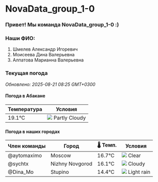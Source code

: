 # NovaData_group_1-0
### Привет! Мы команда NovaData_group_1-0 :)

### Наши ФИО:
1. Шмелев Александр Игоревич
2. Моисеева Дина Валерьевна
3. Алпатова Марианна Валерьевна

### Текущая погода
<!-- WEATHER:START -->
_Обновлено: 2025-08-21 08:25 GMT+0300_

#### Погода в Абакане

| Температура | Условия |
|-------------|----------|
| 19.1°C     | ![](https://cdn.weatherapi.com/weather/64x64/day/116.png) Partly Cloudy |

#### Погода в наших городах

| Член команды  | Город               | 🌡️ Темп.  | Условия          |
|---------------|---------------------|-----------|--------------------|
| @aytomaximo    | Moscow              |   16.7°C | ![](https://cdn.weatherapi.com/weather/64x64/night/113.png) Clear        |
| @sychtx        | Nizhny Novgorod     |   16.1°C | ![](https://cdn.weatherapi.com/weather/64x64/day/119.png) Cloudy       |
| @Dina_Mo       | Stupino             |   14.4°C | ![](https://cdn.weatherapi.com/weather/64x64/day/296.png) Light rain   |

<!-- WEATHER:END -->
